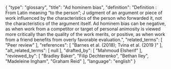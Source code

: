 {
    "type": "glossary",
    "title": "Ad hominem bias",
    "definition": "Definition : From Latin meaning “to the person”;  J udgment of an argument or piece of work influenced by the characteristics of the person who forwarded it, not the characteristics of the argument itself. Ad hominem bias can be negative, as when work from a competitor or target of personal animosity is viewed more critically than the quality of the work merits, or positive, as when work from a friend benefits from overly favorable evaluation.",
    "related_terms": [
        "Peer review"
    ],
    "references": [
        "Barnes et al. (2018); Tvina et al. (2019 )"
    ],
    "alt_related_terms": [
        null
    ],
    "drafted_by": [
        "Mahmoud Elsherif"
    ],
    "reviewed_by": [
        "Bradley Baker",
        "Filip Dechterenko",
        "Bethan  Iley",
        "Madeleine Ingham",
        "Graham Reid"
    ],
    "language": "english"
}